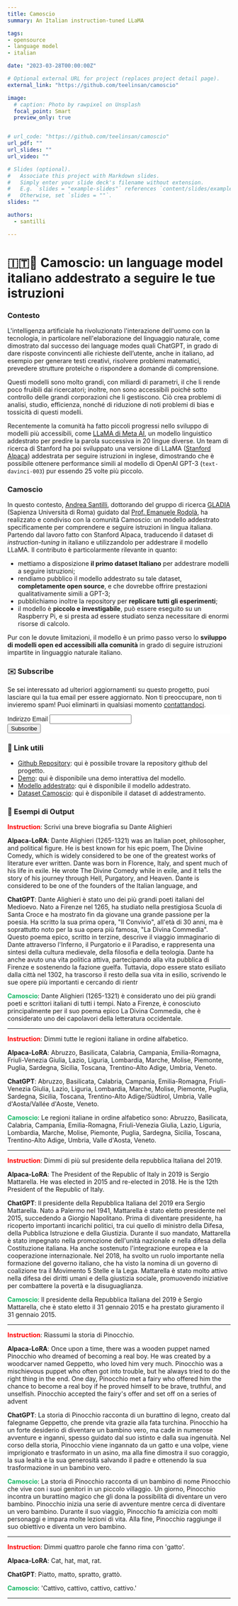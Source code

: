 ```yaml
---
title: Camoscio
summary: An Italian instruction-tuned LLaMA

tags:
- opensource
- language model
- italian

date: "2023-03-28T00:00:00Z"

# Optional external URL for project (replaces project detail page).
external_link: "https://github.com/teelinsan/camoscio"

image:
  # caption: Photo by rawpixel on Unsplash
  focal_point: Smart
  preview_only: true


# url_code: "https://github.com/teelinsan/camoscio"
url_pdf: ""
url_slides: ""
url_video: ""

# Slides (optional).
#   Associate this project with Markdown slides.
#   Simply enter your slide deck's filename without extension.
#   E.g. `slides = "example-slides"` references `content/slides/example-slides.md`.
#   Otherwise, set `slides = ""`.
slides: ""

authors:
  - santilli

---
```

<head>
  <meta name="twitter:card" content="summary_large_image">
  <meta name="twitter:title" content="Camoscio">
  <meta name="twitter:description" content="Camoscio: un language model italiano addestrato a seguire le tue istruzioni">
  <meta name="twitter:image" content="featured.png">
</head>


# 🇮🇹🦙 Camoscio: un language model italiano addestrato a seguire le tue istruzioni

### Contesto

L'intelligenza artificiale ha rivoluzionato l'interazione dell'uomo con la tecnologia, in particolare nell'elaborazione del linguaggio naturale, come dimostrato dal successo dei language modes quali ChatGPT, in grado di dare risposte convincenti alle richieste dell’utente, anche in italiano, ad esempio per generare testi creativi, risolvere problemi matematici, prevedere strutture proteiche o rispondere a domande di comprensione.

Questi modelli sono molto grandi, con miliardi di parametri, il che li rende poco fruibili dai ricercatori; inoltre, non sono accessibili poiché sotto controllo delle grandi corporazioni che li gestiscono. Ciò crea problemi di analisi, studio, efficienza, nonché di riduzione di noti problemi di bias e tossicità di questi modelli.

Recentemente la comunità ha fatto piccoli progressi nello sviluppo di modelli più accessibili, come [LLaMA di Meta AI](https://ai.facebook.com/blog/large-language-model-llama-meta-ai/), un modello linguistico addestrato per predire la parola successiva in 20 lingue diverse. Un team di ricerca di Stanford ha poi sviluppato una versione di LLaMA ([Stanford Alpaca](https://crfm.stanford.edu/2023/03/13/alpaca.html)) addestrata per seguire istruzioni in inglese, dimostrando che è possibile ottenere performance simili al modello di OpenAI GPT-3 (`text-davinci-003`) pur essendo 25 volte più piccolo.

### Camoscio

In questo contesto, [Andrea Santilli](https://gladia.di.uniroma1.it/authors/santilli/), dottorando del gruppo di ricerca [GLADIA](https://gladia.di.uniroma1.it/) (Sapienza Università di Roma) guidato dal [Prof. Emanuele Rodolà](https://gladia.di.uniroma1.it/authors/rodola/), ha realizzato e condiviso con la comunità Camoscio: un modello addestrato specificamente per comprendere e seguire istruzioni in lingua italiana. Partendo dal lavoro fatto con Stanford Alpaca, traducendo il dataset di *instruction-tuning* in italiano e utilizzandolo per addestrare il modello LLaMA. Il contributo è particolarmente rilevante in quanto:
- mettiamo a disposizione **il primo dataset Italiano** per addestrare modelli a seguire istruzioni;
- rendiamo pubblico il modello addestrato su tale dataset, **completamente open source**, e che dovrebbe offrire prestazioni qualitativamente simili a GPT-3;
- pubblichiamo inoltre la repository per **replicare tutti gli esperimenti**;
- il modello è **piccolo e investigabile**, può essere eseguito su un Raspberry Pi, e si presta ad essere studiato senza necessitare di enormi risorse di calcolo.

Pur con le dovute limitazioni, il modello è un primo passo verso lo **sviluppo di modelli open ed accessibili alla comunità** in grado di seguire istruzioni impartite in linguaggio naturale italiano.

### ✉️ Subscribe
Se sei interessato ad ulteriori aggiornamenti su questo progetto, puoi lasciare qui la tua email per essere aggiornato.
Non ti preoccupare, non ti invieremo spam! Puoi eliminarti in qualsiasi momento [contattandoci](mailto:rodola@di.uniroma1.it).
<!-- Begin Mailchimp Signup Form -->
<link href="//cdn-images.mailchimp.com/embedcode/classic-071822.css" rel="stylesheet" type="text/css">
<style type="text/css">
	#mc_embed_signup{background:#fff; clear:left; font:14px Helvetica,Arial,sans-serif}
	/* Add your own Mailchimp form style overrides in your site stylesheet or in this style block.
	   We recommend moving this block and the preceding CSS link to the HEAD of your HTML file. */
</style>
<div id="mc_embed_signup" class="mb-3">
    <form action="https://uniroma1.us21.list-manage.com/subscribe/post?u=ead8e66ef83dbcc3028d24ed9&amp;id=d015ac5ed8&amp;f_id=00a4a9e1f0" method="post" id="mc-embedded-subscribe-form" name="mc-embedded-subscribe-form" class="validate" target="_blank" novalidate>
        <div id="mc_embed_signup_scroll">
<div class="mc-field-group">
	<label for="mce-EMAIL">Indirizzo Email </label>
	<input type="email" value="" name="EMAIL" class="required email" id="mce-EMAIL" required>
	<span id="mce-EMAIL-HELPERTEXT" class="helper_text"></span>
</div>
	<div id="mce-responses" class="clear foot">
		<div class="response" id="mce-error-response" style="display:none"></div>
		<div class="response" id="mce-success-response" style="display:none"></div>
	</div>    <!-- real people should not fill this in and expect good things - do not remove this or risk form bot signups-->
    <div style="position: absolute; left: -5000px;" aria-hidden="true"><input type="text" name="b_ead8e66ef83dbcc3028d24ed9_d015ac5ed8" tabindex="-1" value=""></div>
        <div class="optionalParent">
            <div class="clear foot">
                <input type="submit" value="Subscribe" name="subscribe" id="mc-embedded-subscribe" class="button">
            </div>
        </div>
    </div>
</form>
</div class>
<script type='text/javascript' src='//s3.amazonaws.com/downloads.mailchimp.com/js/mc-validate.js'></script><script type='text/javascript'>(function($) {window.fnames = new Array(); window.ftypes = new Array();fnames[0]='EMAIL';ftypes[0]='email';fnames[1]='FNAME';ftypes[1]='text';fnames[2]='LNAME';ftypes[2]='text';fnames[3]='ADDRESS';ftypes[3]='address';fnames[4]='PHONE';ftypes[4]='phone';fnames[5]='BIRTHDAY';ftypes[5]='birthday';}(jQuery));var $mcj = jQuery.noConflict(true);</script>
<!--End mc_embed_signup-->


### 🔗 Link utili

- [Github Repository](https://github.com/teelinsan/camoscio): qui è possibile trovare la repository github del progetto.
- [Demo](https://colab.research.google.com/github/teelinsan/camoscio/blob/master/notebooks/camoscio-gradio.ipynb): qui è disponibile una demo interattiva del modello.
- [Modello addestrato](https://huggingface.co/teelinsan/camoscio-7b-llama): qui è disponibile il modello addestrato.
- [Dataset Camoscio](https://huggingface.co/datasets/teelinsan/camoscio): qui è disponibile il dataset di addestramento.



### 📝 Esempi di Output

<span style="color:red">**Instruction**</span>: Scrivi una breve biografia su Dante Alighieri

**Alpaca-LoRA**: Dante Alighieri (1265-1321) was an Italian poet, philosopher, and political figure. He is best known for his epic poem, The Divine Comedy, which is widely considered to be one of the greatest works of literature ever written. Dante was born in Florence, Italy, and spent much of his life in exile. He wrote The Divine Comedy while in exile, and it tells the story of his journey through Hell, Purgatory, and Heaven. Dante is considered to be one of the founders of the Italian language, and

**ChatGPT**: Dante Alighieri è stato uno dei più grandi poeti italiani del Medioevo. Nato a Firenze nel 1265, ha studiato nella prestigiosa Scuola di Santa Croce e ha mostrato fin da giovane una grande passione per la poesia. Ha scritto la sua prima opera, "Il Convivio", all'età di 30 anni, ma è soprattutto noto per la sua opera più famosa, "La Divina Commedia". Questo poema epico, scritto in terzine, descrive il viaggio immaginario di Dante attraverso l'Inferno, il Purgatorio e il Paradiso, e rappresenta una sintesi della cultura medievale, della filosofia e della teologia. Dante ha anche avuto una vita politica attiva, partecipando alla vita pubblica di Firenze e sostenendo la fazione guelfa. Tuttavia, dopo essere stato esiliato dalla città nel 1302, ha trascorso il resto della sua vita in esilio, scrivendo le sue opere più importanti e cercando di rientr

<span style="color:#16b764">**Camoscio**</span>: Dante Alighieri (1265-1321) è considerato uno dei più grandi poeti e scrittori italiani di tutti i tempi. Nato a Firenze, è conosciuto principalmente per il suo poema epico La Divina Commedia, che è considerato uno dei capolavori della letteratura occidentale.


---

<span style="color:red">**Instruction**</span>: Dimmi tutte le regioni italiane in ordine alfabetico.

**Alpaca-LoRA**: Abruzzo, Basilicata, Calabria, Campania, Emilia-Romagna, Friuli-Venezia Giulia, Lazio, Liguria, Lombardia, Marche, Molise, Piemonte, Puglia, Sardegna, Sicilia, Toscana, Trentino-Alto Adige, Umbria, Veneto.

**ChatGPT**: Abruzzo, Basilicata, Calabria, Campania, Emilia-Romagna, Friuli-Venezia Giulia, Lazio, Liguria, Lombardia, Marche, Molise, Piemonte, Puglia, Sardegna, Sicilia, Toscana, Trentino-Alto Adige/Südtirol, Umbria, Valle d'Aosta/Vallée d'Aoste, Veneto.

<span style="color:#16b764">**Camoscio**</span>: Le regioni italiane in ordine alfabetico sono: Abruzzo, Basilicata, Calabria, Campania, Emilia-Romagna, Friuli-Venezia Giulia, Lazio, Liguria, Lombardia, Marche, Molise, Piemonte, Puglia, Sardegna, Sicilia, Toscana, Trentino-Alto Adige, Umbria, Valle d'Aosta, Veneto.

---

<span style="color:red">**Instruction**</span>: Dimmi di più sul presidente della repubblica Italiana del 2019.

**Alpaca-LoRA**: The President of the Republic of Italy in 2019 is Sergio Mattarella. He was elected in 2015 and re-elected in 2018. He is the 12th President of the Republic of Italy.

**ChatGPT**: Il presidente della Repubblica Italiana del 2019 era Sergio Mattarella. Nato a Palermo nel 1941, Mattarella è stato eletto presidente nel 2015, succedendo a Giorgio Napolitano. Prima di diventare presidente, ha ricoperto importanti incarichi politici, tra cui quello di ministro della Difesa, della Pubblica Istruzione e della Giustizia. 
Durante il suo mandato, Mattarella è stato impegnato nella promozione dell'unità nazionale e nella difesa della Costituzione italiana. Ha anche sostenuto l'integrazione europea e la cooperazione internazionale. Nel 2018, ha svolto un ruolo importante nella formazione del governo italiano, che ha visto la nomina di un governo di coalizione tra il Movimento 5 Stelle e la Lega. 
Mattarella è stato molto attivo nella difesa dei diritti umani e della giustizia sociale, promuovendo iniziative per combattere la povertà e la disuguaglianza. 

<span style="color:#16b764">**Camoscio**</span>: Il presidente della Repubblica Italiana del 2019 è Sergio Mattarella, che è stato eletto il 31 gennaio 2015 e ha prestato giuramento il 31 gennaio 2015.

---

<span style="color:red">**Instruction**</span>: Riassumi la storia di Pinocchio.

**Alpaca-LoRA**: Once upon a time, there was a wooden puppet named Pinocchio who dreamed of becoming a real boy. He was created by a woodcarver named Geppetto, who loved him very much. Pinocchio was a mischievous puppet who often got into trouble, but he always tried to do the right thing in the end. One day, Pinocchio met a fairy who offered him the chance to become a real boy if he proved himself to be brave, truthful, and unselfish. Pinocchio accepted the fairy's offer and set off on a series of advent

**ChatGPT**: La storia di Pinocchio racconta di un burattino di legno, creato dal falegname Geppetto, che prende vita grazie alla fata turchina. Pinocchio ha un forte desiderio di diventare un bambino vero, ma cade in numerose avventure e inganni, spesso guidato dal suo istinto e dalla sua ingenuità. Nel corso della storia, Pinocchio viene ingannato da un gatto e una volpe, viene imprigionato e trasformato in un asino, ma alla fine dimostra il suo coraggio, la sua lealtà e la sua generosità salvando il padre e ottenendo la sua trasformazione in un bambino vero.

<span style="color:#16b764">**Camoscio**</span>: La storia di Pinocchio racconta di un bambino di nome Pinocchio che vive con i suoi genitori in un piccolo villaggio. Un giorno, Pinocchio incontra un burattino magico che gli dona la possibilità di diventare un vero bambino. Pinocchio inizia una serie di avventure mentre cerca di diventare un vero bambino. Durante il suo viaggio, Pinocchio fa amicizia con molti personaggi e impara molte lezioni di vita. Alla fine, Pinocchio raggiunge il suo obiettivo e diventa un vero bambino.

---

<span style="color:red">**Instruction**</span>: Dimmi quattro parole che fanno rima con 'gatto'.

**Alpaca-LoRA**: Cat, hat, mat, rat.

**ChatGPT**: Piatto, matto, spratto, grattò.

<span style="color:#16b764">**Camoscio**</span>: 'Cattivo, cattivo, cattivo, cattivo.'

---







